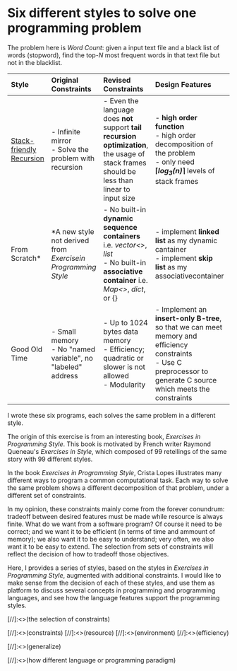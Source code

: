 # Six different styles to solve one programming problem

The problem here is _Word Count_: given a input text file and a black list
of words (stopword), find the top-_N_ most frequent words in that text file
but not in the blacklist.


| Style         |Original Constraints   |Revised Constraints    |Design Features            |Language |
| :------------ | :-------------------- | :-------------------- | :------------------------ | :------ |
|[Stack-friendly Recursion](./StackFriendlyRecursion)|- Infinite mirror <br>- Solve the problem with recursion      |- Even the language does **not** support **tail recursion optimization**,<br> the usage of stack frames should be less than linear to input size |- **high order function** <br>- high order decomposition of the problem <br>- only need __⌈*log<sub>3</sub>(n)*⌉__ levels of stack frames |javascript|
|From Scratch* |*A new style not derived from _Exercisein Programming Style_ |- No built-in **dynamic sequence containers** i.e. _vector<>_, _list_<br> - No built-in **associative container** i.e. _Map<>_, _dict_, or {} |- implement **linked list** as my dynamic cantainer<br>- implement **skip list** as my associativecontainer  |C|
|Good Old Time     |- Small memory <br>- No "named variable", no "labeled" address|- Up to 1024 bytes data memory<br>- Efficiency; quadratic or slower is not allowed<br>- Modularity|- Implement an **insert-only B-tree**, so that we can meet memory and efficiency constraints<br>- Use C preprocessor to generate C source which meets the constraints|C|

I wrote these six programs, each solves the same problem in a different style.

The origin of this exercise is from an interesting book, _Exercises in Programming Style_. 
This book is motivated by French writer Raymond Queneau's _Exercises in Style_,
which composed of 99 retellings of the same story with 99 different styles.

In the book _Exercises in Programming Style_, Crista Lopes illustrates 
many different ways to program a common computational task. Each way to 
solve the same problem shows a different decomposition of that problem, 
under a different set of constraints.

In my opinion, these constraints mainly come from the forever conundrum:
tradeoff between desired features must be made while resource is always finite. 
What do we want from a software program? Of course it need to be correct;
and we want it to be efficient (in terms of time and ammount of memory);
we also want it to be easy to understand; very often, we also want it to be 
easy to extend. The selection from sets of constraints will reflect the
decision of how to tradeoff those objectives.

Here, I provides a series of styles, based on 
the styles in _Exercises in Programming Style_, augmented with additional
constraints. I would like to make sense from the decision of each of these 
styles, and use them as platform to discuss several concepts in programming 
and programming languages, and see how the language features support the 
programming styles.





[//]:<>(the selection of constraints)

[//]:<>(constraints)
[//]:<>(resource)
[//]:<>(environment)
[//]:<>(efficiency)

[//]:<>(generalize)

[//]:<>(how different language or programming paradigm)
